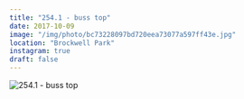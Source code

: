```yaml
---
title: "254.1 - buss top"
date: 2017-10-09
image: "/img/photo/bc73228097bd720eea73077a597ff43e.jpg"
location: "Brockwell Park"
instagram: true
draft: false
---
```


![254.1 - buss top](/img/photo/bc73228097bd720eea73077a597ff43e.jpg)
